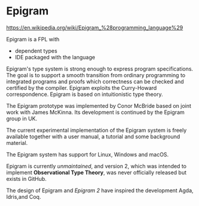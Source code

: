 # Epigram

https://en.wikipedia.org/wiki/Epigram_%28programming_language%29

Epigram is a FPL with
- dependent types
- IDE packaged with the language

Epigram's type system is strong enough to express program specifications. The goal is to support a smooth transition from ordinary programming to integrated programs and proofs which correctness can be checked and certified by the compiler. Epigram exploits the Curry-Howard correspondence. Epigram is based on intuitionistic type theory.

The Epigram prototype was implemented by Conor McBride based on joint work with James McKinna. Its development is continued by the Epigram group in UK.

The current experimental implementation of the Epigram system is freely available together with a user manual, a tutorial and some background material.

The Epigram system has support for Linux, Windows and macOS.

Epigram is currently *unmaintained*, and version 2, which was intended to implement **Observational Type Theory**, was never officially released but exists in GitHub.

The design of Epigram and *Epigram 2* have inspired the development Agda, Idris,and Coq.
